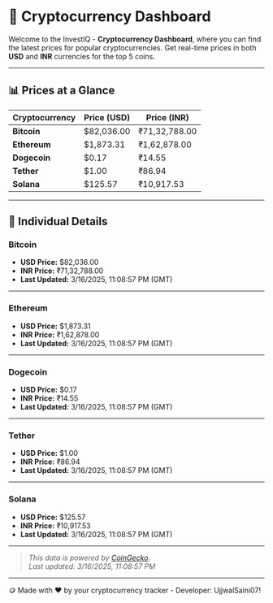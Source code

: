 
# 🚀 Cryptocurrency Dashboard

Welcome to the InvestIQ - **Cryptocurrency Dashboard**, where you can find the latest prices for popular cryptocurrencies. Get real-time prices in both **USD** and **INR** currencies for the top 5 coins.

---

## 📊 Prices at a Glance

| **Cryptocurrency** | **Price (USD)**       | **Price (INR)**        |
|---------------------|-----------------------|------------------------|
| **Bitcoin**   | $82,036.00 | ₹71,32,788.00 |
| **Ethereum**   | $1,873.31 | ₹1,62,878.00 |
| **Dogecoin**   | $0.17 | ₹14.55 |
| **Tether**   | $1.00 | ₹86.94 |
| **Solana**   | $125.57 | ₹10,917.53 |

---

## 📌 Individual Details

### Bitcoin

- **USD Price:** $82,036.00
- **INR Price:** ₹71,32,788.00
- **Last Updated:** 3/16/2025, 11:08:57 PM (GMT)
---


### Ethereum

- **USD Price:** $1,873.31
- **INR Price:** ₹1,62,878.00
- **Last Updated:** 3/16/2025, 11:08:57 PM (GMT)
---


### Dogecoin

- **USD Price:** $0.17
- **INR Price:** ₹14.55
- **Last Updated:** 3/16/2025, 11:08:57 PM (GMT)
---


### Tether

- **USD Price:** $1.00
- **INR Price:** ₹86.94
- **Last Updated:** 3/16/2025, 11:08:57 PM (GMT)
---


### Solana

- **USD Price:** $125.57
- **INR Price:** ₹10,917.53
- **Last Updated:** 3/16/2025, 11:08:57 PM (GMT)
---


> _This data is powered by [CoinGecko](https://www.coingecko.com)._  
> _Last updated: 3/16/2025, 11:08:57 PM_  

---
🪙 Made with ❤️ by your cryptocurrency tracker - Developer: UjjwalSaini07!
